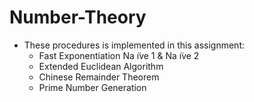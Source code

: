 # Number-Theory
* These procedures is implemented in this assignment: 
    * Fast Exponentiation
      Na ̈ıve 1 & Na ̈ıve 2
    * Extended Euclidean Algorithm
    * Chinese Remainder Theorem
    * Prime Number Generation
